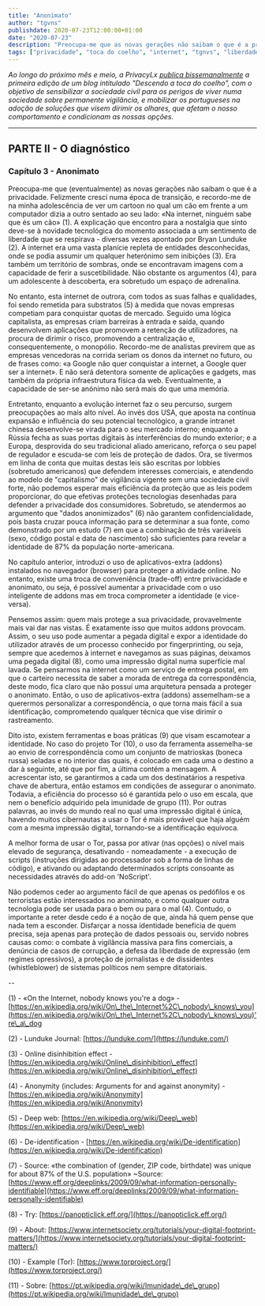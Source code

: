 ```yaml
---
title: "Anonimato"
author: "tgvns"
publishdate: 2020-07-23T12:00:00+01:00
date: "2020-07-23"
description: "Preocupa-me que as novas gerações não saibam o que é a privacidade. Recordo-me de um cartoon no qual um cão em frente a um computador dizia a outro sentado ao seu lado: «Na internet, ninguém sabe que és um cão»"
tags: ["privacidade", "toca do coelho", "internet", "tgnvs", "liberdade", "anonimato"]
---
```


*Ao longo do próximo mês e meio, a PrivacyLx [publica bissemanalmente](/tags/toca-do-coelho/) a primeira edição de um blog intitulado "Descendo a toca do coelho", com o objetivo de sensibilizar a sociedade civil para os perigos de viver numa sociedade sobre permanente vigilância, e mobilizar os portugueses na adoção de soluções que visem dirimir os olhares, que afetam o nosso comportamento e condicionam as nossas opções.*

---


## PARTE II - O diagnóstico



### Capítulo 3 - Anonimato



Preocupa-me que (eventualmente) as novas gerações não saibam o que é a privacidade. Felizmente cresci numa época de transição, e recordo-me de na minha adolescência de ver um cartoon no qual um cão em frente a um computador dizia a outro sentado ao seu lado: «Na internet, ninguém sabe que és um cão» (1). A explicação que encontro para a nostalgia que sinto deve-se à novidade tecnológica do momento associada a um sentimento de liberdade que se respirava - diversas vezes apontado por Bryan Lunduke (2). A internet era uma vasta planície repleta de entidades desconhecidas, onde se podia assumir um qualquer heterónimo sem inibições (3). Era também um território de sombras, onde se encontravam imagens com a capacidade de ferir a suscetibilidade. Não obstante os argumentos (4), para um adolescente à descoberta, era sobretudo um espaço de adrenalina.

No entanto, esta internet de outrora, com todos as suas falhas e qualidades, foi sendo remetida para substratos (5) à medida que novas empresas competiam para conquistar quotas de mercado. Seguido uma lógica capitalista, as empresas criam barreiras à entrada e saída, quando desenvolvem aplicações que promovem a retenção de utilizadores, na procura de dirimir o risco, promovendo a centralização e, consequentemente, o monopólio. Recordo-me de analistas previrem que as empresas vencedoras na corrida seriam os donos da internet no futuro, ou de frases como: «a Google não quer conquistar a internet, a Google quer ser a internet». E não será detentora somente de aplicações e gadgets, mas também da própria infraestrutura física da web. Eventualmente, a capacidade de ser-se anónimo não será mais do que uma memória.



Entretanto, enquanto a evolução internet faz o seu percurso, surgem preocupações ao mais alto nível. Ao invés dos USA, que aposta na contínua expansão e influência do seu potencial tecnológico, a grande intranet chinesa desenvolve-se virada para o seu mercado interno; enquanto a Rússia fecha as suas portas digitais às interferências do mundo exterior; e a Europa, desprovida do seu tradicional aliado americano, reforça o seu papel de regulador e escuda-se com leis de proteção de dados. Ora, se tivermos em linha de conta que muitas destas leis são escritas por lobbies (sobretudo americanos) que defendem interesses comerciais, e atendendo ao modelo de "capitalismo" de vigilância vigente sem uma sociedade civil forte, não podemos esperar mais eficiência da proteção que as leis podem proporcionar, do que efetivas proteções tecnologias desenhadas para defender a privacidade dos consumidores. Sobretudo, se atendermos ao argumento que "dados anonimizados" (6) não garantem confidencialidade, pois basta cruzar pouca informação para se determinar a sua fonte, como demonstrado por um estudo (7) em que a combinação de três variáveis (sexo, código postal e data de nascimento) são suficientes para revelar a identidade de 87% da população norte-americana.



No capítulo anterior, introduzi o uso de aplicativos-extra (addons) instalados no navegador (browser) para proteger a atividade online. No entanto, existe uma troca de conveniência (trade-off) entre privacidade e anonimato, ou seja, é possível aumentar a privacidade com o uso inteligente de addons mas em troca comprometer a identidade (e vice-versa).

Pensemos assim: quem mais protege a sua privacidade, provavelmente mais vai dar nas vistas. É exatamente isso que muitos addons provocam. Assim, o seu uso pode aumentar a pegada digital e expor a identidade do utilizador através de um processo conhecido por fingerprinting, ou seja, sempre que acedemos à internet e navegamos as suas páginas, deixamos uma pegada digital (8), como uma impressão digital numa superfície mal lavada. Se pensarmos na internet como um serviço de entrega postal, em que o carteiro necessita de saber a morada de entrega da correspondência, deste modo, fica claro que não possuí uma arquitetura pensada a proteger o anonimato. Então, o uso de aplicativos-extra (addons) assemelham-se a querermos personalizar a correspondência, o que torna mais fácil a sua identificação, comprometendo qualquer técnica que vise dirimir o rastreamento.



Dito isto, existem ferramentas e boas práticas (9) que visam escamotear a identidade. No caso do projeto Tor (10), o uso da ferramenta assemelha-se ao envio de correspondência como um conjunto de matrioskas (boneca russa) seladas e no interior das quais, é colocado em cada uma o destino a dar à seguinte, até que por fim, a última contém a mensagem. A acrescentar isto, se garantirmos a cada um dos destinatários a respetiva chave de abertura, então estamos em condições de assegurar o anonimato. Todavia, a eficiência do processo só é garantida pelo o uso em escala, que nem o benefício adquirido pela imunidade de grupo (11). Por outras palavras, ao invés do mundo real no qual uma impressão digital é única, havendo muitos cibernautas a usar o Tor é mais provável que haja alguém com a mesma impressão digital, tornando-se a identificação equívoca.

A melhor forma de usar o Tor, passa por ativar (nas opções) o nível mais elevado de segurança, desativando - nomeadamente - a execução de scripts (instruções dirigidas ao processador sob a forma de linhas de código), e ativando ou adaptando determinados scripts consoante as necessidades através do add-on 'NoScript'.



Não podemos ceder ao argumento fácil de que apenas os pedófilos e os terroristas estão interessados no anonimato, e como qualquer outra tecnologia pode ser usada para o bem ou para o mal (4). Contudo, o importante a reter desde cedo é a noção de que, ainda há quem pense que nada tem a esconder. Disfarçar a nossa identidade beneficia de quem precisa, seja apenas para proteção de dados pessoais ou, servido nobres causas como: o combate à vigilância massiva para fins comerciais, a denúncia de casos de corrupção, a defesa da liberdade de expressão (em regimes opressivos), a proteção de jornalistas e de dissidentes (whistleblower) de sistemas políticos nem sempre ditatoriais.



--



(1) - «On the Internet, nobody knows you're a dog» - [https://en.wikipedia.org/wiki/On\_the\_Internet%2C\_nobody\_knows\_you](https://en.wikipedia.org/wiki/On\_the\_Internet%2C\_nobody\_knows\_you)'re\_a\_dog



(2) - Lunduke Journal: [https://lunduke.com/](https://lunduke.com/)



(3) - Online disinhibition effect - [https://en.wikipedia.org/wiki/Online\_disinhibition\_effect](https://en.wikipedia.org/wiki/Online\_disinhibition\_effect)



(4) - Anonymity (includes: Arguments for and against anonymity) - [https://en.wikipedia.org/wiki/Anonymity](https://en.wikipedia.org/wiki/Anonymity)



(5) - Deep web: [https://en.wikipedia.org/wiki/Deep\_web](https://en.wikipedia.org/wiki/Deep\_web)



(6) - De-identification - [https://en.wikipedia.org/wiki/De-identification](https://en.wikipedia.org/wiki/De-identification)



(7) - Source: «the combination of (gender, ZIP code, birthdate) was unique for about 87% of the U.S. population» ~Source: [https://www.eff.org/deeplinks/2009/09/what-information-personally-identifiable](https://www.eff.org/deeplinks/2009/09/what-information-personally-identifiable)



(8) - Try: [https://panopticlick.eff.org/](https://panopticlick.eff.org/)



(9) - About: [https://www.internetsociety.org/tutorials/your-digital-footprint-matters/](https://www.internetsociety.org/tutorials/your-digital-footprint-matters/)



(10) - Example (Tor): [https://www.torproject.org/](https://www.torproject.org/)



(11) - Sobre: [https://pt.wikipedia.org/wiki/Imunidade\_de\_grupo](https://pt.wikipedia.org/wiki/Imunidade\_de\_grupo)
